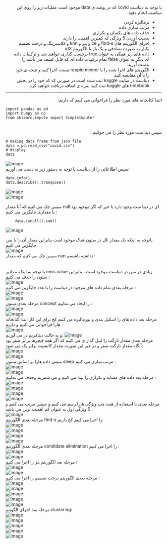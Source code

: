<div dir="rtl">
  
  با توجه به دیتاست covid که در پوشه ی data موجود است عملیات زیر را روی این دیتاست انجام دهید:
  - نرمالیزه کردن
  - مرتب سازی داده
  - حذف داده های یکسان و تکراری
  - بدست آوردن 5 ویژگی که کمترین اهمیت را دارند
  -  اجرای الگوریتم های find-s و ce و بیز و knn و کلاسترینگ و درخت تصمیم یکبار به صورت تصادفی و یک بار با الگوریتم id3
  - داده های زیر همگی به عنوان true برچسب گذاری خواهند شد و ترکیبات داده ای دیگر به عنوان false تمام ترکیبات داده ای که قابل کشف می باشد را بدست آورید.
  - الگوریتم های اجرا شده را با rappid minner نیست اجرا کنید و نتیجه ی خود را با آن مقایسه کنید
  - دیتاست در سایت kaggle ثبت شده است در صورتی که کد خود را در بخش notebook های kaggle ثبت کنید نمره ی اضافه دریافت خواهید کرد.
  ----------------------------------
  ابتدا کتابخانه های مورد نظر را فراخوانی می کنیم که داریم:<br>
 <div dir="ltr"> 
  
 ``` 
import pandas as pd
import numpy as np
from sklearn.impute import SimpleImputer
``` 
<br>
   <div dir="rtl">
     سپس دیتا ست مورد نظر را می حوانیم :<br>
 <div dir="ltr"> 
  
 ```      
# making data frame from json file
data = pd.read_csv("covid.csv")
# display
data
  ```  
   ![image](https://user-images.githubusercontent.com/94124607/149666192-6990cf8c-ca90-405b-9c97-e5a87b963dcc.png)<br>
   سپس اطلاعاتی را از دیتاست با توجه به دستور زیر به دست می آوریم:<br>
   
 <div dir="ltr"> 
   
 ```      
data.info()
data.describe().transpose()
 ```    
![image](https://user-images.githubusercontent.com/94124607/149666282-df93f7fc-f3e1-4b55-831e-74471a7a93dd.png)<br>
   ![image](https://user-images.githubusercontent.com/94124607/149666311-78f1af1f-2fec-431a-8616-7a768c04c7d9.png)<br>
   
 سپس چک می کنیم که آبا مقدار null  ای در دیتا ست وجود دارد یا خیر که اگر موجود بود با مقداری جایگزین می کنیم :<br>
   
   <div dir="ltr"> 
  
 ```  
     data.isnull().sum()
 ```
 ![image](https://user-images.githubusercontent.com/94124607/149666430-6895f614-6475-4929-b1d1-3abf3558a1a9.png)<br>
  
  باتوجه به اینکه یک مقدار نال در ستون هدک موجود است بنابراین مقدار آن را با یس جایگزین می کنیم .<br>
    ![image](https://user-images.githubusercontent.com/94124607/149666613-1fd1a923-9af0-40db-8fe4-8b8b93e1d3e4.png)<br>
     سپس چک می کنیم که مقدار nan نداشته باشسم :<br>
     <br>
     <br>
     با توجه به اینکه مقادیر miss value زیادی در سن در دیتاست موجود است ، بنابراین ستون را حذف می کنیم :<br>
   ![image](https://user-images.githubusercontent.com/94124607/149666730-93f94398-46d4-49f5-a30f-e0806b4cf588.png)<br>
    مرحله بعدی تمام داده های موجود در دیتاست را با عدد جایگزین می کنیم :<br>
     ![image](https://user-images.githubusercontent.com/94124607/149666789-25a137db-21d2-4b30-8f3b-6f2a697c01bc.png)<br>
     ![image](https://user-images.githubusercontent.com/94124607/149666813-b08a1300-a82b-437f-b58d-488154919790.png)<br>
     مرحله بعدی ستون concept  را ایجاد می نماییم :<br>
     ![image](https://user-images.githubusercontent.com/94124607/149666877-0024577f-7779-46c0-b910-46df01a72049.png)<br>
     ![image](https://user-images.githubusercontent.com/94124607/149666895-bd287e3b-cce2-4b14-882f-e4089382c4a5.png)<br>
     مرحله بعد داده های را اسکیل بندی و نورمالیزه می کنیم کخ برای این کار ابتدا کتابخانه  هارا فراحوانی می کنیم و داریم :<br>
     ![image](https://user-images.githubusercontent.com/94124607/149666949-c32dc333-d45c-4552-a350-d3b85792ac16.png)<br>
     و به حالت دیتافریم در می آوریم:
     ![image](https://user-images.githubusercontent.com/94124607/149666967-322e0183-ced3-4d43-9f6c-b585f5f2307d.png)<br>
     مرحله بعدی مقدار تارگت را لیبل گذار ی می کنیم که اگر همه فیچرها برابر صفر بود آنگاه مقدار تارگت صفر و در غیر این صورت مقدار کانسپت برابر یک می شود.<br>
     ![image](https://user-images.githubusercontent.com/94124607/149667028-f928b194-a29e-4c50-8b00-11b22c465e23.png)<br>
    ![image](https://user-images.githubusercontent.com/94124607/149667082-8d86bf7a-8fd8-47da-916a-ade7fa2331ed.png) <br>
سپس داده هارا بر اساس ستون sleep  مرتب سازی  می کنیم :<br>
     ![image](https://user-images.githubusercontent.com/94124607/149667186-f12e2a2c-2b24-4f48-a7f5-0aba329f5d8b.png)<br>
     ![image](https://user-images.githubusercontent.com/94124607/149667202-357d6d16-b1a4-402c-a8a6-5d16df67b352.png)<br>
مرحله بعد داده های مشابه و تکراری را پیدا می کنیم و  می شمریم وحذف می نماییم  :<br>
     ![image](https://user-images.githubusercontent.com/94124607/149667244-02789a7f-a076-4a4b-9d0a-f409e9a8381f.png)<br>
     ![image](https://user-images.githubusercontent.com/94124607/149667304-f0d4d720-838f-4c22-b0ed-7650d7ed66e5.png)<br>
     ![image](https://user-images.githubusercontent.com/94124607/149667334-7ceb28d7-d380-4e94-8637-1ceac2dcf530.png)<br>
     ![image](https://user-images.githubusercontent.com/94124607/149667386-9ac8f498-084b-40f4-8f5d-62447cb531ca.png)<br>
     مرحله بعدی با استفاده از هیت مپ ویژگی هارا رسم می کنیم و سپس مرتب می کنیم و 5 ویژگی اول به عنوان کم اهمیت ترین می باشد .<br>
     ![image](https://user-images.githubusercontent.com/94124607/149667467-285d1eb4-5302-4e6f-a41c-8a9222731caf.png)<br>
     مرحله بعدی الگوریتم find-s را اجرا می کنیم کخ داریم:<br>
     ![image](https://user-images.githubusercontent.com/94124607/149667516-947c08e5-a624-40d0-8c6f-9909a3b7188f.png)<br>
     ![image](https://user-images.githubusercontent.com/94124607/149667531-bad9ac1c-d795-43ad-b89b-ebe426317afc.png)<br>
     ![image](https://user-images.githubusercontent.com/94124607/149667566-d1ef7d0f-c2a8-48d4-9b2a-b1e9b45bd9ce.png)<br>
     ![image](https://user-images.githubusercontent.com/94124607/149667589-13f030f8-ff71-4bb5-b19d-1c5e28fc6609.png)<br>
     مرحله بعدی الگوریتم condidate elimination را اجرا می کنیم :<br>
     ![image](https://user-images.githubusercontent.com/94124607/149667631-ddd3dfb7-3daa-4cc9-9bb1-06bf10952501.png)<br>
     ![image](https://user-images.githubusercontent.com/94124607/149667645-8df0c5e9-2ec4-45e4-8c0b-9c36155ec2bd.png)<br>
     مرحله بعد الگوریتم بیز را اجرا می کنیم :<br>
     ![image](https://user-images.githubusercontent.com/94124607/149671141-1c18a938-4599-47e7-90da-6276751be309.png)<br>
     ![image](https://user-images.githubusercontent.com/94124607/149671169-bb75b818-07ed-49e4-ae93-f2e666965b2f.png)<br>
     مرحله بعدی الگوریتم درخت تصمیم را اجرا می کنیم : <br>
     ![image](https://user-images.githubusercontent.com/94124607/149672317-e2af45c2-e77a-41ed-b23a-cb994d936ee8.png)<br>
     ![image](https://user-images.githubusercontent.com/94124607/149672333-a5a243c9-43a5-482d-910e-f183f5853bcd.png)<br>
     ![image](https://user-images.githubusercontent.com/94124607/149672357-90a4fec0-7651-4cd6-ae72-7dce52351c6e.png)<br>
     ![image](https://user-images.githubusercontent.com/94124607/149672370-dda3e978-8317-4c23-a46c-bdf1eb316b97.png)<br>
     ![image](https://user-images.githubusercontent.com/94124607/149672416-a73dfdf4-0e4d-44a3-882b-08eaf082aa95.png)<br>
     مرحله بعد اجرای الگویتم clustering:<br>
     ![image](https://user-images.githubusercontent.com/94124607/149673550-23fd8ef8-6380-44a0-83e0-7cf8f9fdb70c.png)<br>
     ![image](https://user-images.githubusercontent.com/94124607/149673578-e70a9cc4-15d4-4bf1-8ff3-697117633b98.png)<br>
     ![image](https://user-images.githubusercontent.com/94124607/149673602-0df74249-c753-444e-804c-89141893a77c.png)<br>
     ![image](https://user-images.githubusercontent.com/94124607/149673609-9402223a-593f-4472-8109-300f995daffa.png)<br>
     ![image](https://user-images.githubusercontent.com/94124607/149673623-10cf839a-89fb-41f1-ae9d-025b040a3840.png)<br>





     







     
     






     

     



     






     




     
 
     
     
     
 


